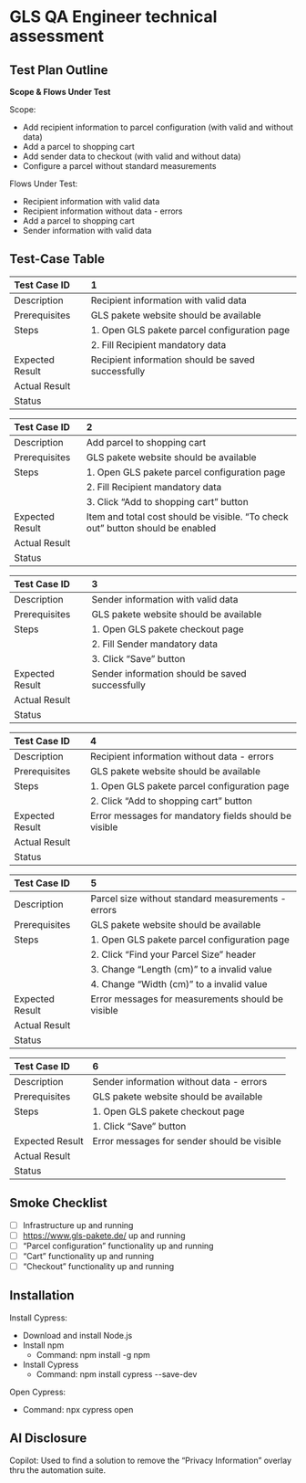 # GLS QA Engineer technical assessment

## **Test Plan Outline**

**Scope & Flows Under Test**

Scope:
  - Add recipient information to parcel configuration (with valid and without data)
  - Add a parcel to shopping cart
  - Add sender data to checkout (with valid and without data)
  - Configure a parcel without standard measurements

Flows Under Test:
  - Recipient information with valid data
  - Recipient information without data - errors
  - Add a parcel to shopping cart
  - Sender information with valid data

## **Test-Case Table**

| Test Case ID    | 1                                                                              |
| :-------------- | :----------------------------------------------------------------------------- |
| Description     | Recipient information with valid data                                          |
| Prerequisites   | GLS pakete website should be available                                         |
| Steps           | 1. Open GLS pakete parcel configuration page                                   |
|                 | 2. Fill Recipient mandatory data                                               |
| Expected Result | Recipient information should be saved successfully                             |
| Actual Result   |                                                                                |
| Status          |                                                                                |

| Test Case ID    | 2                                                                              |
| :-------------- | :----------------------------------------------------------------------------- |
| Description     | Add parcel to shopping cart                                                    |
| Prerequisites   | GLS pakete website should be available                                         |
| Steps           | 1. Open GLS pakete parcel configuration page                                   |
|                 | 2. Fill Recipient mandatory data                                               |
|                 | 3. Click “Add to shopping cart” button                                         |
| Expected Result | Item and total cost should be visible. “To check out” button should be enabled |
| Actual Result   |                                                                                |
| Status          |                                                                                |

| Test Case ID    | 3                                                                              |
| :-------------- | :----------------------------------------------------------------------------- |
| Description     | Sender information with valid data                                             |
| Prerequisites   | GLS pakete website should be available                                         |
| Steps           | 1. Open GLS pakete checkout page                                               |
|                 | 2. Fill Sender mandatory data                                                  |
|                 | 3. Click “Save” button                                                         |
| Expected Result | Sender information should be saved successfully                                |
| Actual Result   |                                                                                |
| Status          |                                                                                |

| Test Case ID    | 4                                                                              |
| :-------------- | :----------------------------------------------------------------------------- |
| Description     | Recipient information without data - errors                                    |
| Prerequisites   | GLS pakete website should be available                                         |
| Steps           | 1. Open GLS pakete parcel configuration page                                   |
|                 | 2. Click “Add to shopping cart” button                                         |
| Expected Result | Error messages for mandatory fields should be visible                          |
| Actual Result   |                                                                                |
| Status          |                                                                                |

| Test Case ID    | 5                                                                              |
| :-------------- | :----------------------------------------------------------------------------- |
| Description     | Parcel size without standard measurements - errors                             |
| Prerequisites   | GLS pakete website should be available                                         |
| Steps           | 1. Open GLS pakete parcel configuration page                                   |
|                 | 2. Click “Find your Parcel Size” header                                        |
|                 | 3. Change “Length (cm)” to a invalid value                                     |
|                 | 4. Change “Width (cm)” to a invalid value                                      |
| Expected Result | Error messages for measurements should be visible                              |
| Actual Result   |                                                                                |
| Status          |                                                                                |

| Test Case ID    | 6                                                                              |
| :-------------- | :----------------------------------------------------------------------------- |
| Description     | Sender information without data - errors                                       |
| Prerequisites   | GLS pakete website should be available                                         |
| Steps           | 1. Open GLS pakete checkout page                                               |
|                 | 1. Click “Save” button                                                         |
| Expected Result | Error messages for sender should be visible                                    |
| Actual Result   |                                                                                |
| Status          |                                                                                |

## **Smoke Checklist**
  - [ ] Infrastructure up and running
  - [ ] https://www.gls-pakete.de/ up and running
  - [ ] “Parcel configuration” functionality up and running
  - [ ] “Cart” functionality up and running
  - [ ] “Checkout” functionality up and running

## **Installation**

Install Cypress:
  - Download and install Node.js
  - Install npm
    - Command: npm install -g npm
  - Install Cypress
    - Command: npm install cypress --save-dev

Open Cypress:
  - Command: npx cypress open

## **AI Disclosure**

Copilot: Used to find a solution to remove the “Privacy Information” overlay thru the automation suite.
